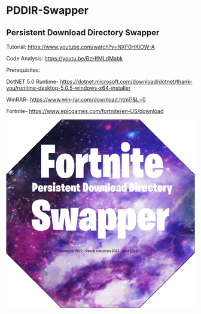 # PDDIR-Swapper
## Persistent Download Directory Swapper 

Tutorial:
https://www.youtube.com/watch?v=NXF0HKlOW-A

Code Analysis:
https://youtu.be/BzHfMLdMabk

Prerequisites:

DotNET 5.0 Runtime-
https://dotnet.microsoft.com/download/dotnet/thank-you/runtime-desktop-5.0.5-windows-x64-installer

WinRAR-
https://www.win-rar.com/download.html?&L=0

Fortnite-
https://www.epicgames.com/fortnite/en-US/download

![Icon](https://github.com/PeenkLion/PDDIR-Swapper/blob/main/icon.png)
